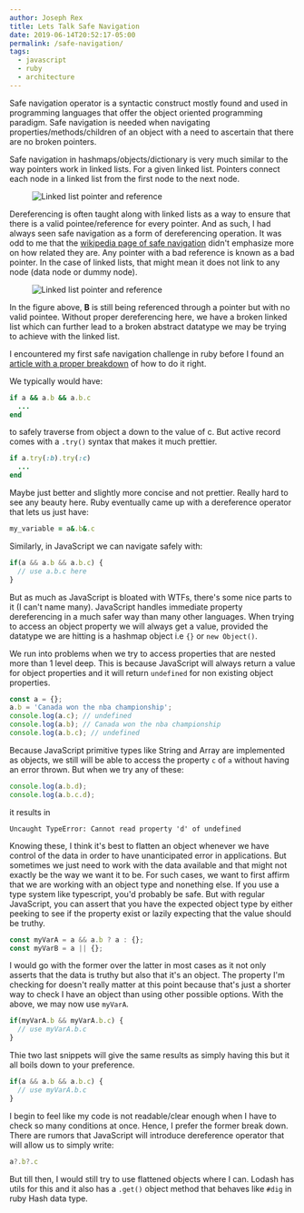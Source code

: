 ```yaml
---
author: Joseph Rex
title: Lets Talk Safe Navigation
date: 2019-06-14T20:52:17-05:00
permalink: /safe-navigation/
tags:
  - javascript
  - ruby
  - architecture
---
```

Safe navigation operator is a syntactic construct mostly found and used in
programming languages that offer the object oriented programming paradigm. Safe navigation is needed when navigating properties/methods/children of an object with a need to ascertain that there are no broken pointers.
<!--more-->

Safe navigation in hashmaps/objects/dictionary is very much similar to the way pointers work in linked lists. For a given linked list. Pointers connect each node in a linked list from the first node to the next node.

<figure>
  <img alt="Linked list pointer and reference" src="https://res.cloudinary.com/strich/image/upload/v1560539033/safe-nav-fig-1_lzceur.jpg" loading="lazy" />
</figure>

Dereferencing is often taught along with linked lists as a way to ensure that there is a valid pointee/reference for every pointer. And as such, I had always seen safe navigation as a form of dereferencing operation. It was odd to me that the [wikipedia page of safe navigation](https://en.wikipedia.org/wiki/Safe_navigation_operator) didn't emphasize more on how related they are. Any pointer with a bad reference is known as a bad pointer. In the case of linked lists, that might mean it does not link to any node (data node or dummy node).

<figure>
  <img alt="Linked list pointer and reference" src="https://res.cloudinary.com/strich/image/upload/v1560540349/safe-nav-fig-2_xa51gk.jpg" loading="lazy" />
</figure>

In the figure above, **B** is still being referenced through a pointer but with no valid pointee. Without proper dereferencing here, we have a broken linked list which can further lead to a broken abstract datatype we may be trying to achieve with the linked list.

I encountered my first safe navigation challenge in ruby before I found an [article with a proper breakdown](http://mitrev.net/ruby/2015/11/13/the-operator-in-ruby/) of how to do it right.

We typically would have:
```ruby
if a && a.b && a.b.c
  ...
end
```
to safely traverse from object a down to the value of c. But active record comes with a `.try()` syntax that makes it much prettier.
```ruby
if a.try(:b).try(:c)
  ...
end
```
Maybe just better and slightly more concise and not prettier. Really hard to see any beauty here. Ruby eventually came up with a dereference operator that lets us just have:
```ruby
my_variable = a&.b&.c
```

Similarly, in JavaScript we can navigate safely with:
```js
if(a && a.b && a.b.c) {
  // use a.b.c here
}
```
But as much as JavaScript is bloated with WTFs, there's some nice parts to it (I can't name many). JavaScript handles immediate property dereferencing in a much safer way than many other languages. When trying to access an object property we will always get a value, provided the datatype we are hitting is a hashmap object i.e `{}` or `new Object()`.

We run into problems when we try to access properties that are nested more than 1 level deep. This is because JavaScript will always return a value for object properties and it will return `undefined` for non existing object properties.

```js
const a = {};
a.b = 'Canada won the nba championship';
console.log(a.c); // undefined
console.log(a.b); // Canada won the nba championship
console.log(a.b.c); // undefined
```

Because JavaScript primitive types like String and Array are implemented as objects, we still will be able to access the property `c` of `a` without having an error thrown. But when we try any of these:

```js
console.log(a.b.d);
console.log(a.b.c.d);
```
it results in
```
Uncaught TypeError: Cannot read property 'd' of undefined
```
Knowing these, I think it's best to flatten an object whenever we have control of the data in order to have unanticipated error in applications. But sometimes we just need to work with the data available and that might not exactly be the way we want it to be. For such cases, we want to first affirm that we are working with an object type and nonething else. If you use a type system like typescript, you'd probably be safe. But with regular JavaScript, you can assert that you have the expected object type by either peeking to see if the property exist or lazily expecting that the value should be truthy.

```js
const myVarA = a && a.b ? a : {};
const myVarB = a || {};
```

I would go with the former over the latter in most cases as it not only asserts that the data is truthy but also that it's an object. The property I'm checking for doesn't really matter at this point because that's just a shorter way to check I have an object than using other possible options. With the above, we may now use `myVarA`.

```js
if(myVarA.b && myVarA.b.c) {
  // use myVarA.b.c
}
```

Thie two last snippets will give the same results as simply having this but it all boils down to your preference.

```js
if(a && a.b && a.b.c) {
  // use myVarA.b.c
}
```

I begin to feel like my code is not readable/clear enough when I have to check so many conditions at once. Hence, I prefer the former break down. There are rumors that JavaScript will introduce dereference operator that will allow us to simply write:

```js
a?.b?.c
```

But till then, I would still try to use flattened objects where I can. Lodash has utils for this and it also has a `.get()` object method that behaves like `#dig` in ruby Hash data type.

